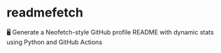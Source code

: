 # readmefetch
🖥️ Generate a Neofetch-style GitHub profile README with dynamic stats using Python and GitHub Actions 
